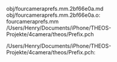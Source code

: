 obj/fourcameraprefs.mm.2bf66e0a.md obj/fourcameraprefs.mm.2bf66e0a.o: \
  fourcameraprefs.mm \
  /Users/Henry/Documents/iPhone/THEOS-Projekte/4camera/theos/Prefix.pch

/Users/Henry/Documents/iPhone/THEOS-Projekte/4camera/theos/Prefix.pch:
